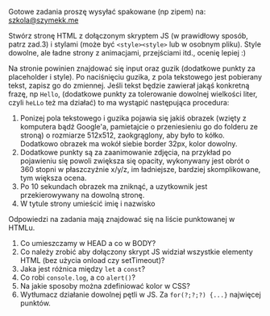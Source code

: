 Gotowe zadania proszę wysyłać spakowane (np zipem) na: szkola@szymekk.me

Stwórz stronę HTML z dołączonym skryptem JS (w prawidłowy sposób, patrz zad.3) i stylami (może być `<style><style>` lub w osobnym pliku).
Style dowolne, ale ładne strony z animacjami, przejściami itd., ocenię lepiej :)

Na stronie powinien znajdować się input oraz guzik (dodatkowe punkty za placeholder i style). Po naciśnięciu guzika, z pola tekstowego jest pobierany tekst, zapisz go do zmiennej.
Jeśli tekst będzie zawierał jakąś konkretną frazę, np `Hello`, (dodatkowe punkty za tolerowanie dowolnej wielkości liter, czyli `heLLo` też ma działać) to ma wystąpić następująca procedura:
1. Ponizej pola tekstowego i guzika pojawia się jakiś obrazek (wzięty z komputera bądź Google'a, pamietajcie o przeniesieniu go do folderu ze stroną) o rozmiarze 512x512, zaokgrąglony, aby było to kółko. Dodatkowo obrazek ma wokół siebie border 32px, kolor dowolny.
2. Dodatkowe punkty są za zaanimowanie zdjęcia, na przykład po pojawieniu się powoli zwiększa się opacity, wykonywany jest obrót o 360 stopni w płaszczyźnie x/y/z, im ładniejsze, bardziej skomplikowane, tym większa ocena.
3. Po 10 sekundach obrazek ma zniknąć, a uzytkownik jest przekierowywany na dowolną stronę.
4. W tytule strony umieścić imię i nazwisko


Odpowiedzi na zadania mają znajdować się na liście punktowanej w HTMLu.
1. Co umieszczamy w HEAD a co w BODY?
2. Co należy zrobić aby dołączony skrypt JS widział wszystkie elementy HTML (bez użycia onload czy setTimeout)?
3. Jaka jest różnica między `let` a `const`?
4. Co robi `console.log`, a co `alert()`?
5. Na jakie sposoby można zdefiniować kolor w CSS?
6. Wytłumacz działanie dowolnej pętli w JS. Za `for(?;?;?) {...}` najwięcej punktów.